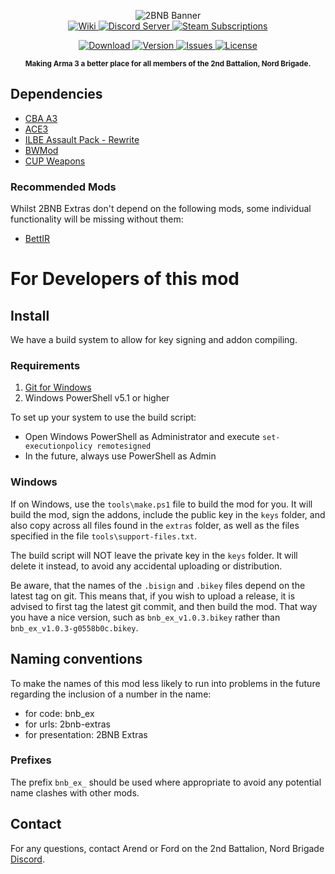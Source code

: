 <p align="center">
	<img src="https://github.com/2bnb/2bnb-extras/blob/master/2BNB_Extras_Github.png" alt="2BNB Banner" />
	<br />
	<a href="https://github.com/2bnb/2bnb-extras/wiki">
		<img src="https://img.shields.io/badge/2BNB%20Extras-Wiki-orange.svg?style=for-the-badge&logo=github" alt="Wiki" />
	</a>
	<a href="https://discord.gg/rUUsCShkzJ">
		<img src="https://img.shields.io/discord/532683310409842728.svg?label=Discord&logo=Discord&colorB=7289da&style=for-the-badge" alt="Discord Server">
	</a>
	<a href="https://steamcommunity.com/sharedfiles/filedetails/?id=1747089493">
		<img src="https://img.shields.io/endpoint.svg?url=https%3A%2F%2Fshieldsio-steam-workshop.jross.me%2F1747089493%2Fsubscriptions-text&style=for-the-badge" alt="Steam Subscriptions">
	</a>
</p>
<p align="center">
	<a href="https://steamcommunity.com/sharedfiles/filedetails/?id=1747089493">
		<img src="https://img.shields.io/steam/size/1747089493?label=Download&logo=steam" alt="Download" />
	</a>
	<a href="https://github.com/2bnb/2bnb-extras/releases">
		<img src="https://img.shields.io/github/release/2bnb/2bnb-extras.svg?label=Version" alt="Version" />
	</a>
	<a href="https://github.com/2bnb/2bnb-extras/issues">
		<img src="http://img.shields.io/github/issues-raw/2bnb/2bnb-extras.svg?label=Issues&style=flat" alt="Issues" />
	</a>
	<a href="https://github.com/2bnb/2bnb-extras/blob/master/LICENCE">
		<img src="https://img.shields.io/github/license/2bnb/2bnb-extras.svg?style=flat&label=Licence" alt="License">
	</a>
</p>
<p align="center"><sup><strong>Making Arma 3 a better place for all members of the 2nd Battalion, Nord Brigade.</strong></sup></p>

## Dependencies
- [CBA A3](https://steamcommunity.com/sharedfiles/filedetails/?id=450814997)
- [ACE3](https://steamcommunity.com/sharedfiles/filedetails/?id=463939057)
- [ILBE Assault Pack - Rewrite](https://steamcommunity.com/sharedfiles/filedetails/?id=1875281645)
- [BWMod](https://steamcommunity.com/workshop/filedetails/?id=1200127537)
- [CUP Weapons](https://steamcommunity.com/workshop/filedetails/?id=497660133)

### Recommended Mods
Whilst 2BNB Extras don't depend on the following mods, some individual functionality will be missing without them:
- [BettIR](https://steamcommunity.com/sharedfiles/filedetails/?id=2260572637)


# For Developers of this mod
## Install
We have a build system to allow for key signing and addon compiling.

### Requirements
1. [Git for Windows](https://git-scm.com/download/win)
1. Windows PowerShell v5.1 or higher

To set up your system to use the build script:
- Open Windows PowerShell as Administrator and execute `set-executionpolicy remotesigned`
- In the future, always use PowerShell as Admin

### Windows
If on Windows, use the `tools\make.ps1` file to build the mod for you. It will build the mod, sign the addons, include the public key in the `keys` folder, and also copy across all files found in the `extras` folder, as well as the files specified in the file `tools\support-files.txt`.

The build script will NOT leave the private key in the `keys` folder. It will delete it instead, to avoid any accidental uploading or distribution.

Be aware, that the names of the `.bisign` and `.bikey` files depend on the latest tag on git. This means that, if you wish to upload a release, it is advised to first tag the latest git commit, and then build the mod. That way you have a nice version, such as `bnb_ex_v1.0.3.bikey` rather than `bnb_ex_v1.0.3-g0558b0c.bikey`.

## Naming conventions
To make the names of this mod less likely to run into problems in the future regarding the inclusion of a number in the name:
- for code: bnb_ex
- for urls: 2bnb-extras
- for presentation: 2BNB Extras

### Prefixes
The prefix `bnb_ex_` should be used where appropriate to avoid any potential name clashes with other mods.

## Contact
For any questions, contact Arend or Ford on the 2nd Battalion, Nord Brigade [Discord](https://discord.gg/rUUsCShkzJ).
